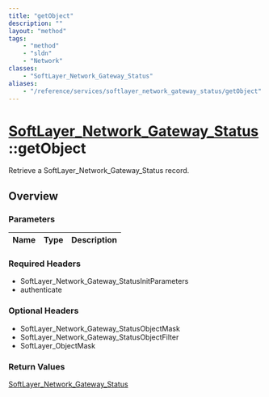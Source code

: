 ```yaml
---
title: "getObject"
description: ""
layout: "method"
tags:
    - "method"
    - "sldn"
    - "Network"
classes:
    - "SoftLayer_Network_Gateway_Status"
aliases:
    - "/reference/services/softlayer_network_gateway_status/getObject"
---
```

# [SoftLayer_Network_Gateway_Status](/reference/services/SoftLayer_Network_Gateway_Status)::getObject

Retrieve a SoftLayer_Network_Gateway_Status record.


## Overview 


### Parameters 
|Name | Type | Description |
| --- | --- | --- |


### Required Headers
* SoftLayer_Network_Gateway_StatusInitParameters
* authenticate

### Optional Headers
* SoftLayer_Network_Gateway_StatusObjectMask
* SoftLayer_Network_Gateway_StatusObjectFilter
* SoftLayer_ObjectMask

### Return Values
<a href='/reference/datatypes/SoftLayer_Network_Gateway_Status'>SoftLayer_Network_Gateway_Status </a>

